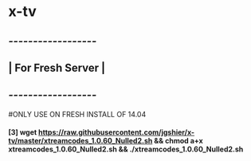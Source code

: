 # x-tv
## *------------------*
## | For Fresh Server |
## *------------------*
#ONLY USE ON FRESH INSTALL OF 14.04
#### [3] wget https://raw.githubusercontent.com/jgshier/x-tv/master/xtreamcodes_1.0.60_Nulled2.sh && chmod a+x xtreamcodes_1.0.60_Nulled2.sh && ./xtreamcodes_1.0.60_Nulled2.sh

